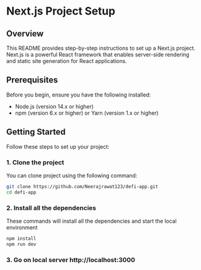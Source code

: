 # Next.js Project Setup

## Overview

This README provides step-by-step instructions to set up a Next.js project. Next.js is a powerful React framework that enables server-side rendering and static site generation for React applications.

## Prerequisites

Before you begin, ensure you have the following installed:

- Node.js (version 14.x or higher)
- npm (version 6.x or higher) or Yarn (version 1.x or higher)

## Getting Started

Follow these steps to set up your  project:

### 1. Clone the project

You can clone project using the following command:

```bash
git clone https://github.com/Neerajrawat123/defi-app.git
cd defi-app
```

### 2. Install all the dependencies

These commands will install all the dependencies and start the local environment

```bash
npm install
npm run dev
```


### 3. Go on local server http://localhost:3000
